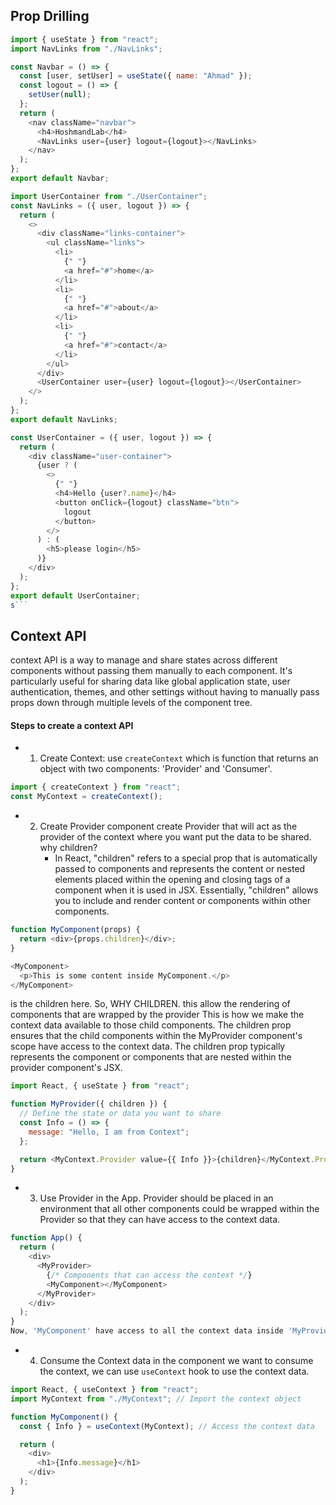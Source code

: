 ## Prop Drilling

```js
import { useState } from "react";
import NavLinks from "./NavLinks";

const Navbar = () => {
  const [user, setUser] = useState({ name: "Ahmad" });
  const logout = () => {
    setUser(null);
  };
  return (
    <nav className="navbar">
      <h4>HoshmandLab</h4>
      <NavLinks user={user} logout={logout}></NavLinks>
    </nav>
  );
};
export default Navbar;
```

```js
import UserContainer from "./UserContainer";
const NavLinks = ({ user, logout }) => {
  return (
    <>
      <div className="links-container">
        <ul className="links">
          <li>
            {" "}
            <a href="#">home</a>
          </li>
          <li>
            {" "}
            <a href="#">about</a>
          </li>
          <li>
            {" "}
            <a href="#">contact</a>
          </li>
        </ul>
      </div>
      <UserContainer user={user} logout={logout}></UserContainer>
    </>
  );
};
export default NavLinks;
```

````js
const UserContainer = ({ user, logout }) => {
  return (
    <div className="user-container">
      {user ? (
        <>
          {" "}
          <h4>Hello {user?.name}</h4>
          <button onClick={logout} className="btn">
            logout
          </button>
        </>
      ) : (
        <h5>please login</h5>
      )}
    </div>
  );
};
export default UserContainer;
s```
````

## Context API

context API is a way to manage and share states across different components without passing them manually to each component.
It's particularly useful for sharing data like global application state, user authentication, themes, and other settings without having to manually pass props down through multiple levels of the component tree.

#### Steps to create a context API

- 1. Create Context:
     use <code>createContext</code> which is function that returns an object with two components: 'Provider' and 'Consumer'.

```js
import { createContext } from "react";
const MyContext = createContext();
```

- 2. Create Provider component
     create Provider that will act as the provider of the context where you want put the data to be shared.
     why children?
     - In React, "children" refers to a special prop that is automatically passed to components and represents the content or nested elements placed within the opening and closing tags of a component when it is used in JSX. Essentially, "children" allows you to include and render content or components within other components.

```js
function MyComponent(props) {
  return <div>{props.children}</div>;
}
```

```js
<MyComponent>
  <p>This is some content inside MyComponent.</p>
</MyComponent>
```

<p> is the children here.
So, WHY CHILDREN.
this allow the rendering of components that are wrapped by the provider
This is how we make the context data available to those child components.
The children prop ensures that the child components within the MyProvider component's scope have access to the context data.
The children prop typically represents the component or components that are nested within the provider component's JSX.

```js
import React, { useState } from "react";

function MyProvider({ children }) {
  // Define the state or data you want to share
  const Info = () => {
    message: "Hello, I am from Context";
  };

  return <MyContext.Provider value={{ Info }}>{children}</MyContext.Provider>;
}
```

- 3. Use Provider in the App.
     Provider should be placed in an environment that all other components could be wrapped within the Provider so that they can have access to the context data.

```js
function App() {
  return (
    <div>
      <MyProvider>
        {/* Components that can access the context */}
        <MyComponent></MyComponent>
      </MyProvider>
    </div>
  );
}
Now, 'MyComponent' have access to all the context data inside 'MyProvider'
```

- 4. Consume the Context data
     in the component we want to consume the context, we can use <code>useContext</code> hook to use the context data.

```js
import React, { useContext } from "react";
import MyContext from "./MyContext"; // Import the context object

function MyComponent() {
  const { Info } = useContext(MyContext); // Access the context data

  return (
    <div>
      <h1>{Info.message}</h1>
    </div>
  );
}
```

```js

```
